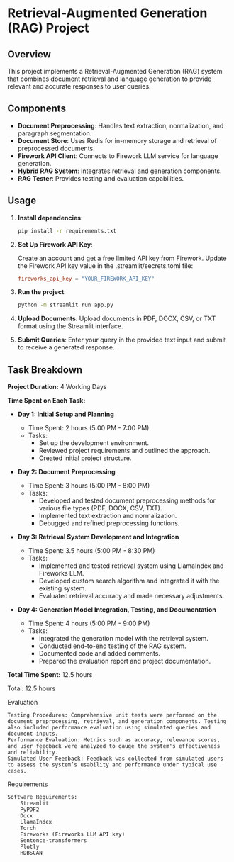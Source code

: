 # Retrieval-Augmented Generation (RAG) Project

## Overview

This project implements a Retrieval-Augmented Generation (RAG) system that combines document retrieval and language generation to provide relevant and accurate responses to user queries.

## Components

- **Document Preprocessing**: Handles text extraction, normalization, and paragraph segmentation.
- **Document Store**: Uses Redis for in-memory storage and retrieval of preprocessed documents.
- **Firework API Client**: Connects to Firework LLM service for language generation.
- **Hybrid RAG System**: Integrates retrieval and generation components.
- **RAG Tester**: Provides testing and evaluation capabilities.

## Usage

1. **Install dependencies**:
    ```bash
    pip install -r requirements.txt
    ```
2. **Set Up Firework API Key**:

    Create an account and get a free limited API key from Firework.
    Update the Firework API key value in the .streamlit/secrets.toml file:

    ``` toml
    fireworks_api_key = "YOUR_FIREWORK_API_KEY"
    ```   


3. **Run the project**:
    ```bash
    python -m streamlit run app.py
    ```
4. **Upload Documents**: Upload documents in PDF, DOCX, CSV, or TXT format using the Streamlit interface.

5. **Submit Queries**: Enter your query in the provided text input and submit to receive a generated response.
## Task Breakdown

**Project Duration:** 4 Working Days

**Time Spent on Each Task:**

* **Day 1: Initial Setup and Planning**
    * Time Spent: 2 hours (5:00 PM - 7:00 PM)
    * Tasks:
        * Set up the development environment.
        * Reviewed project requirements and outlined the approach.
        * Created initial project structure.

* **Day 2: Document Preprocessing**
    * Time Spent: 3 hours (5:00 PM - 8:00 PM)
    * Tasks:
        * Developed and tested document preprocessing methods for various file types (PDF, DOCX, CSV, TXT).
        * Implemented text extraction and normalization.
        * Debugged and refined preprocessing functions.

* **Day 3: Retrieval System Development and Integration**
    * Time Spent: 3.5 hours (5:00 PM - 8:30 PM)
    * Tasks:
        * Implemented and tested retrieval system using LlamaIndex and Fireworks LLM.
        * Developed custom search algorithm and integrated it with the existing system.
        * Evaluated retrieval accuracy and made necessary adjustments.

* **Day 4: Generation Model Integration, Testing, and Documentation**
    * Time Spent: 4 hours (5:00 PM - 9:00 PM)
    * Tasks:
        * Integrated the generation model with the retrieval system.
        * Conducted end-to-end testing of the RAG system.
        * Documented code and added comments.
        * Prepared the evaluation report and project documentation.

**Total Time Spent:** 12.5 hours

Total: 12.5 hours

Evaluation

    Testing Procedures: Comprehensive unit tests were performed on the document preprocessing, retrieval, and generation components. Testing also included performance evaluation using simulated queries and document inputs.
    Performance Evaluation: Metrics such as accuracy, relevance scores, and user feedback were analyzed to gauge the system's effectiveness and reliability.
    Simulated User Feedback: Feedback was collected from simulated users to assess the system’s usability and performance under typical use cases.

Requirements

    Software Requirements:
        Streamlit
        PyPDF2
        Docx
        LlamaIndex
        Torch
        Fireworks (Fireworks LLM API key)
        Sentence-transformers
        Plotly
        HDBSCAN

